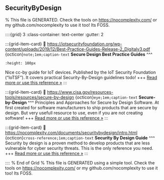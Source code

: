 ## SecurityByDesign  

% This file is GENERATED. Check the tools on https://nocomplexity.com/ or my github.com/nocomplexity to use it too! Its FOSS. 

::::{grid} 3
:class-container: text-center
:gutter: 2

:::{grid-item-card}
:link: https://iotsecurityfoundation.org/wp-content/uploads/2019/12/Best-Practice-Guides-Release-2_Digitalv3.pdf 
{octicon}`note;1em;caption-text` **Secure Design Best Practice Guides**
^^^

```{image} https://iotsecurityfoundation.org/wp-content/uploads/2022/03/iot-logo_no-connected-badge-01-200x139.png 
:height: 100px 
```
Nice cc-by guide for IoT devices. Published by the IoT Security Foundation (“IoTSF”). It covers practical Security-By-Design guidelines todo!
+++
[Read more or use this reference »](https://iotsecurityfoundation.org/wp-content/uploads/2019/12/Best-Practice-Guides-Release-2_Digitalv3.pdf)
:::


:::{grid-item-card}
:link: https://www.cisa.gov/resources-tools/resources/secure-by-design 
{octicon}`eye;1em;caption-text` **Secure-by-Design**
^^^
Principles and Approaches for Secure by Design Software. At first created for software manufacturers to ship products that are secure by design. But very usefull resource to use, even if you are not creating software!
+++
[Read more or use this reference »](https://www.cisa.gov/resources-tools/resources/secure-by-design)
:::


:::{grid-item-card}
:link: https://nocomplexity.com/documents/securitybydesign/intro.html 
{octicon}`cross-reference;1em;caption-text` **Security By Design Guide**
^^^
Security by design is a proven method to develop products that are less vulnerable for cyber security threats. This is the only reference you need.
+++
[Read more or use this reference »](https://nocomplexity.com/documents/securitybydesign/intro.html)
:::


:::: 
 % End of Grid 
% This file is GENERATED using a simple tool. Check the tools on https://nocomplexity.com/ or my github.com/nocomplexity to use it too! Its FOSS. 

